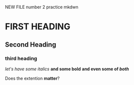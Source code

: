 NEW FILE number 2 practice mkdwn

# FIRST HEADING
## Second Heading
### third heading

*let's have some italics*
**and some bold**
**and even some of _both_**

Does the extention **matter**?

